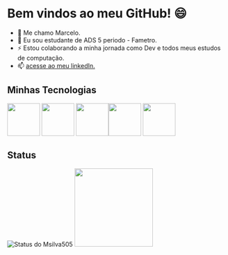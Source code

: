 # Bem vindos ao meu GitHub!  😄
- 🔭 Me chamo Marcelo.
- 💬 Eu sou estudante de ADS 5 periodo - Fametro.
- ⚡ Estou colaborando a minha jornada como Dev e todos meus estudos de computação.
- 📫  [acesse ao meu linkedIn.](www.linkedin.com/in/marcelo-junior-8b041826b)
## Minhas Tecnologias
<img src="https://cdn.jsdelivr.net/gh/devicons/devicon@latest/icons/java/java-original-wordmark.svg" width= 75/> <img src="https://cdn.jsdelivr.net/gh/devicons/devicon@latest/icons/csharp/csharp-original.svg" width= 75 /> <img src="https://cdn.jsdelivr.net/gh/devicons/devicon@latest/icons/python/python-original.svg" width= 75 /><img src="https://cdn.jsdelivr.net/gh/devicons/devicon@latest/icons/css3/css3-original.svg" width= 75 /> <img src="https://cdn.jsdelivr.net/gh/devicons/devicon@latest/icons/html5/html5-original.svg" width= 75 />

## Status 

![Status do Msilva505](https://github-readme-stats.vercel.app/api?username=MSilva505&show_icons=true&theme=dracula)
<img loading= "lazy" height= "180" src="https://github-redme-stats.vencel.app/api/top-lags/username=MSilva505&layout=compact&langs_count=7&theme=dracula">
          
          
          
          
<!--
**MSilva505/MSilva505** is a ✨ _special_ ✨ repository because its `README.md` (this file) appears on your GitHub profile.

Here are some ideas to get you started:

- 🔭 I’m currently working on ...
- 🌱 I’m currently learning ...
- 👯 I’m looking to collaborate on ...
- 🤔 I’m looking for help with ...
- 💬 Ask me about ...
- 📫 How to reach me: ...
- 😄 Pronouns: ...
- ⚡ Fun fact: ...
-->